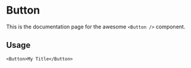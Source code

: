 # Button

This is the documentation page for the awesome `<Button />` component.

## Usage

```tsx{1}
<Button>My Title</Button>
```
